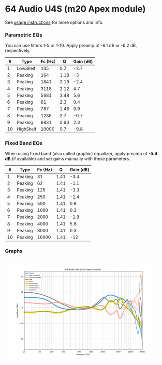 # 64 Audio U4S (m20 Apex module)
See [usage instructions](https://github.com/jaakkopasanen/AutoEq#usage) for more options and info.

### Parametric EQs
You can use filters 1-5 or 1-10. Apply preamp of -6.1 dB or -6.2 dB, respectively.

|   # | Type      |   Fc (Hz) |    Q |   Gain (dB) |
|-----|-----------|-----------|------|-------------|
|   1 | LowShelf  |       105 | 0.7  |        -2.7 |
|   2 | Peaking   |       164 | 1.18 |        -3   |
|   3 | Peaking   |      1841 | 2.19 |        -2.4 |
|   4 | Peaking   |      3118 | 2.12 |         4.7 |
|   5 | Peaking   |      5681 | 3.48 |         5.6 |
|   6 | Peaking   |        61 | 2.3  |         0.4 |
|   7 | Peaking   |       787 | 1.46 |         0.9 |
|   8 | Peaking   |      1286 | 2.7  |        -0.7 |
|   9 | Peaking   |      9831 | 0.93 |         2.3 |
|  10 | HighShelf |     10000 | 0.7  |        -9.8 |

### Fixed Band EQs
When using fixed band (also called graphic) equalizer, apply preamp of **-5.4 dB** (if available) and set gains manually with these parameters.

|   # | Type    |   Fc (Hz) |    Q |   Gain (dB) |
|-----|---------|-----------|------|-------------|
|   1 | Peaking |        31 | 1.41 |        -3.4 |
|   2 | Peaking |        62 | 1.41 |        -1.1 |
|   3 | Peaking |       125 | 1.41 |        -3.3 |
|   4 | Peaking |       250 | 1.41 |        -1.4 |
|   5 | Peaking |       500 | 1.41 |         0.6 |
|   6 | Peaking |      1000 | 1.41 |         0.3 |
|   7 | Peaking |      2000 | 1.41 |        -1.9 |
|   8 | Peaking |      4000 | 1.41 |         5.8 |
|   9 | Peaking |      8000 | 1.41 |         0.3 |
|  10 | Peaking |     16000 | 1.41 |       -12   |

### Graphs
![](./64%20Audio%20U4S%20(m20%20Apex%20module).png)
